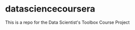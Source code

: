 datasciencecoursera
===================

This is a repo for the Data Scientist's Toolbox Course Project
